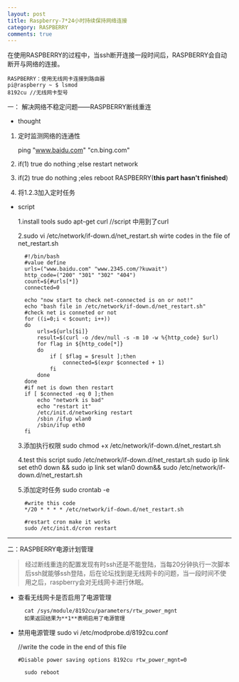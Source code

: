 ```yaml
---
layout: post
title: Raspberry-7*24小时持续保持网络连接
category: RASPBERRY
comments: true
---
```


在使用RASPBERRY的过程中，当ssh断开连接一段时间后，RASPBERRY会自动断开与网络的连接。

    RASPBERRY：使用无线网卡连接到路由器
    pi@raspberry ~ $ lsmod
    8192cu //无线网卡型号
一： 解决网络不稳定问题——RASPBERRY断线重连
+ thought

 1. 定时监测网络的连通性

    ping "www.baidu.com" "cn.bing.com"

 2. if(1) true do nothing ;else restart network

 3. if(2) true do nothing ;eles reboot RASPBERRY(**this part hasn't finished**)

 4. 将1.2.3加入定时任务

+ script

    1.install tools
        sudo apt-get curl //script 中用到了curl

    2.sudo vi /etc/network/if-down.d/net_restart.sh
        wirte codes in the file of net_restart.sh

        #!/bin/bash
        #value define
        urls=("www.baidu.com" "www.2345.com/?kuwait")
        http_code=("200" "301" "302" "404")
        count=${#urls[*]}
        connected=0

        echo "now start to check net-connected is on or not!"
        echo "bash file in /etc/network/if-down.d/net_restart.sh"
        #check net is conneted or not
        for ((i=0;i < $count; i++))
        do
            urls=${urls[$i]}
            result=$(curl -o /dev/null -s -m 10 -w %{http_code} $url)
            for flag in ${http_code[*]}
            do
                if [ $flag = $result ];then
                    connected=$(expr $connected + 1)
                fi
            done
        done
        #if net is down then restart
        if [ $connected -eq 0 ];then
            echo "network is bad"
            echo "restart it"
            /etc/init.d/networking restart
            /sbin /ifup wlan0
            /sbin/ifup eth0
        fi

    3.添加执行权限
        sudo chmod +x /etc/network/if-down.d/net_restart.sh

    4.test this script
        sudo /etc/network/if-down.d/net_restart.sh
        sudo ip link set eth0 down && sudo ip link set wlan0 down&& sudo /etc/network/if-down.d/net_restart.sh

    5.添加定时任务
        sudo crontab -e

        #write this code
        */20 * * * * /etc/network/if-down.d/net_restart.sh

        #restart cron make it works
        sudo /etc/init.d/cron restart
---

二：RASPBERRY电源计划管理
> 经过断线重连的配置发现有时ssh还是不能登陆，当每20分钟执行一次脚本后ssh就能够ssh登陆，后在论坛找到是无线网卡的问题，当一段时间不使用之后，raspberry会对无线网卡进行休眠。

+ 查看无线网卡是否启用了电源管理

        cat /sys/module/8192cu/parameters/rtw_power_mgnt
        如果返回结果为**1**表明启用了电源管理

+ 禁用电源管理
        sudo vi /etc/modprobe.d/8192cu.conf

    //write the code in the end of this file

    `#Disable power saving
    options 8192cu rtw_power_mgnt=0`

        sudo reboot
